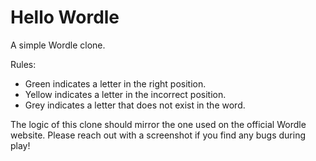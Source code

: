 # Hello Wordle

A simple Wordle clone.

Rules:
- Green indicates a letter in the right position.
- Yellow indicates a letter in the incorrect position.
- Grey indicates a letter that does not exist in the word.

The logic of this clone should mirror the one used on the official Wordle website. Please reach out with a screenshot if you find any bugs during play!
